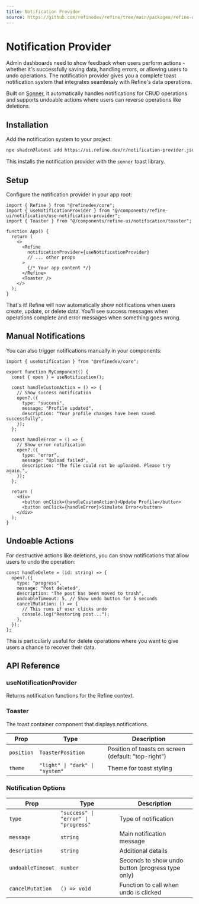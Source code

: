 ```yaml
---
title: Notification Provider
source: https://github.com/refinedev/refine/tree/main/packages/refine-ui/registry/new-york/refine-ui/notification/use-notification-provider.tsx
---
```


# Notification Provider

Admin dashboards need to show feedback when users perform actions - whether it's successfully saving data, handling errors, or allowing users to undo operations. The notification provider gives you a complete toast notification system that integrates seamlessly with Refine's data operations.

Built on [Sonner](https://ui.shadcn.com/docs/components/sonner), it automatically handles notifications for CRUD operations and supports undoable actions where users can reverse operations like deletions.

## Installation

Add the notification system to your project:

```bash
npx shadcn@latest add https://ui.refine.dev/r/notification-provider.json
```

This installs the notification provider with the `sonner` toast library.

## Setup

Configure the notification provider in your app root:

```tsx
import { Refine } from "@refinedev/core";
import { useNotificationProvider } from "@/components/refine-ui/notification/use-notification-provider";
import { Toaster } from "@/components/refine-ui/notification/toaster";

function App() {
  return (
    <>
      <Refine
        notificationProvider={useNotificationProvider}
        // ... other props
      >
        {/* Your app content */}
      </Refine>
      <Toaster />
    </>
  );
}
```

That's it! Refine will now automatically show notifications when users create, update, or delete data. You'll see success messages when operations complete and error messages when something goes wrong.

## Manual Notifications

You can also trigger notifications manually in your components:

```tsx
import { useNotification } from "@refinedev/core";

export function MyComponent() {
  const { open } = useNotification();

  const handleCustomAction = () => {
    // Show success notification
    open?.({
      type: "success",
      message: "Profile updated",
      description: "Your profile changes have been saved successfully",
    });
  };

  const handleError = () => {
    // Show error notification
    open?.({
      type: "error",
      message: "Upload failed",
      description: "The file could not be uploaded. Please try again.",
    });
  };

  return (
    <div>
      <button onClick={handleCustomAction}>Update Profile</button>
      <button onClick={handleError}>Simulate Error</button>
    </div>
  );
}
```

## Undoable Actions

For destructive actions like deletions, you can show notifications that allow users to undo the operation:

```tsx
const handleDelete = (id: string) => {
  open?.({
    type: "progress",
    message: "Post deleted",
    description: "The post has been moved to trash",
    undoableTimeout: 5, // Show undo button for 5 seconds
    cancelMutation: () => {
      // This runs if user clicks undo
      console.log("Restoring post...");
    },
  });
};
```

This is particularly useful for delete operations where you want to give users a chance to recover their data.

## API Reference

### useNotificationProvider

Returns notification functions for the Refine context.

### Toaster

The toast container component that displays notifications.

| Prop       | Type                            | Description                                         |
| ---------- | ------------------------------- | --------------------------------------------------- |
| `position` | `ToasterPosition`               | Position of toasts on screen (default: "top-right") |
| `theme`    | `"light" \| "dark" \| "system"` | Theme for toast styling                             |

### Notification Options

| Prop              | Type                                 | Description                                      |
| ----------------- | ------------------------------------ | ------------------------------------------------ |
| `type`            | `"success" \| "error" \| "progress"` | Type of notification                             |
| `message`         | `string`                             | Main notification message                        |
| `description`     | `string`                             | Additional details                               |
| `undoableTimeout` | `number`                             | Seconds to show undo button (progress type only) |
| `cancelMutation`  | `() => void`                         | Function to call when undo is clicked            |
